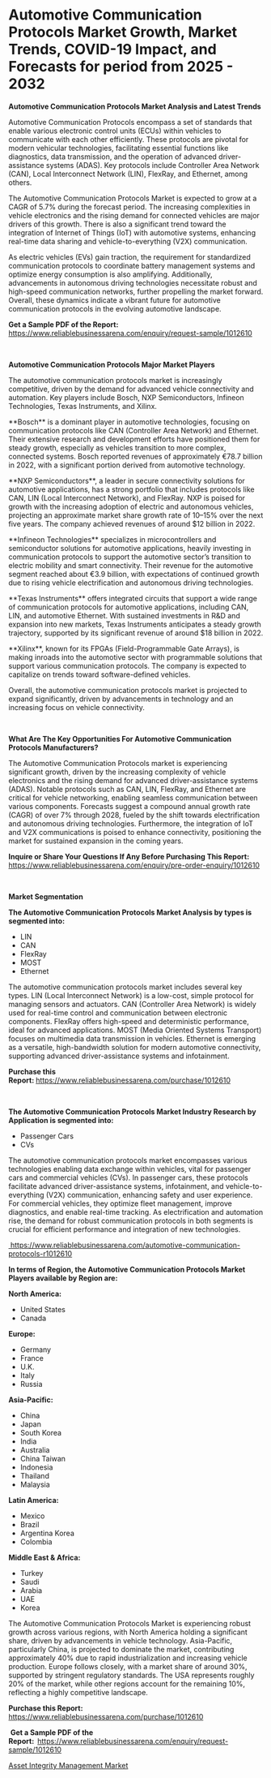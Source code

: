 <p><h1>Automotive Communication Protocols Market Growth, Market Trends, COVID-19 Impact, and Forecasts for period from 2025 - 2032</h1></p><p><strong>Automotive Communication Protocols Market Analysis and Latest Trends</strong></p>
<p><p>Automotive Communication Protocols encompass a set of standards that enable various electronic control units (ECUs) within vehicles to communicate with each other efficiently. These protocols are pivotal for modern vehicular technologies, facilitating essential functions like diagnostics, data transmission, and the operation of advanced driver-assistance systems (ADAS). Key protocols include Controller Area Network (CAN), Local Interconnect Network (LIN), FlexRay, and Ethernet, among others. </p><p>The Automotive Communication Protocols Market is expected to grow at a CAGR of 5.7% during the forecast period. The increasing complexities in vehicle electronics and the rising demand for connected vehicles are major drivers of this growth. There is also a significant trend toward the integration of Internet of Things (IoT) with automotive systems, enhancing real-time data sharing and vehicle-to-everything (V2X) communication. </p><p>As electric vehicles (EVs) gain traction, the requirement for standardized communication protocols to coordinate battery management systems and optimize energy consumption is also amplifying. Additionally, advancements in autonomous driving technologies necessitate robust and high-speed communication networks, further propelling the market forward. Overall, these dynamics indicate a vibrant future for automotive communication protocols in the evolving automotive landscape.</p></p>
<p><strong>Get a Sample PDF of the Report:&nbsp;</strong> <a href="https://www.reliablebusinessarena.com/enquiry/request-sample/1012610?utm_campaign=1892&utm_medium=2&utm_source=Github&utm_content=ia&utm_term=06032025&utm_id=automotive-communication-protocols">https://www.reliablebusinessarena.com/enquiry/request-sample/1012610</a></p>
<p>&nbsp;</p>
<p><strong>Automotive Communication Protocols Major Market Players</strong></p>
<p><p>The automotive communication protocols market is increasingly competitive, driven by the demand for advanced vehicle connectivity and automation. Key players include Bosch, NXP Semiconductors, Infineon Technologies, Texas Instruments, and Xilinx.</p><p>**Bosch** is a dominant player in automotive technologies, focusing on communication protocols like CAN (Controller Area Network) and Ethernet. Their extensive research and development efforts have positioned them for steady growth, especially as vehicles transition to more complex, connected systems. Bosch reported revenues of approximately €78.7 billion in 2022, with a significant portion derived from automotive technology.</p><p>**NXP Semiconductors**, a leader in secure connectivity solutions for automotive applications, has a strong portfolio that includes protocols like CAN, LIN (Local Interconnect Network), and FlexRay. NXP is poised for growth with the increasing adoption of electric and autonomous vehicles, projecting an approximate market share growth rate of 10–15% over the next five years. The company achieved revenues of around $12 billion in 2022.</p><p>**Infineon Technologies** specializes in microcontrollers and semiconductor solutions for automotive applications, heavily investing in communication protocols to support the automotive sector’s transition to electric mobility and smart connectivity. Their revenue for the automotive segment reached about €3.9 billion, with expectations of continued growth due to rising vehicle electrification and autonomous driving technologies.</p><p>**Texas Instruments** offers integrated circuits that support a wide range of communication protocols for automotive applications, including CAN, LIN, and automotive Ethernet. With sustained investments in R&D and expansion into new markets, Texas Instruments anticipates a steady growth trajectory, supported by its significant revenue of around $18 billion in 2022.</p><p>**Xilinx**, known for its FPGAs (Field-Programmable Gate Arrays), is making inroads into the automotive sector with programmable solutions that support various communication protocols. The company is expected to capitalize on trends toward software-defined vehicles.</p><p>Overall, the automotive communication protocols market is projected to expand significantly, driven by advancements in technology and an increasing focus on vehicle connectivity.</p></p>
<p>&nbsp;</p>
<p><strong>What Are The Key Opportunities For Automotive Communication Protocols Manufacturers?</strong></p>
<p><p>The Automotive Communication Protocols market is experiencing significant growth, driven by the increasing complexity of vehicle electronics and the rising demand for advanced driver-assistance systems (ADAS). Notable protocols such as CAN, LIN, FlexRay, and Ethernet are critical for vehicle networking, enabling seamless communication between various components. Forecasts suggest a compound annual growth rate (CAGR) of over 7% through 2028, fueled by the shift towards electrification and autonomous driving technologies. Furthermore, the integration of IoT and V2X communications is poised to enhance connectivity, positioning the market for sustained expansion in the coming years.</p></p>
<p><strong>Inquire or Share Your Questions If Any Before Purchasing This Report:</strong> <a href="https://www.reliablebusinessarena.com/enquiry/pre-order-enquiry/1012610?utm_campaign=1892&utm_medium=2&utm_source=Github&utm_content=ia&utm_term=06032025&utm_id=automotive-communication-protocols">https://www.reliablebusinessarena.com/enquiry/pre-order-enquiry/1012610</a></p>
<p>&nbsp;</p>
<p><strong>Market Segmentation</strong></p>
<p><strong>The Automotive Communication Protocols Market Analysis by types is segmented into:</strong></p>
<p><ul><li>LIN</li><li>CAN</li><li>FlexRay</li><li>MOST</li><li>Ethernet</li></ul></p>
<p><p>The automotive communication protocols market includes several key types. LIN (Local Interconnect Network) is a low-cost, simple protocol for managing sensors and actuators. CAN (Controller Area Network) is widely used for real-time control and communication between electronic components. FlexRay offers high-speed and deterministic performance, ideal for advanced applications. MOST (Media Oriented Systems Transport) focuses on multimedia data transmission in vehicles. Ethernet is emerging as a versatile, high-bandwidth solution for modern automotive connectivity, supporting advanced driver-assistance systems and infotainment.</p></p>
<p><strong>Purchase this Report:&nbsp;</strong><a href="https://www.reliablebusinessarena.com/purchase/1012610?utm_campaign=1892&utm_medium=2&utm_source=Github&utm_content=ia&utm_term=06032025&utm_id=automotive-communication-protocols">https://www.reliablebusinessarena.com/purchase/1012610</a></p>
<p>&nbsp;</p>
<p><strong>The Automotive Communication Protocols Market Industry Research by Application is segmented into:</strong></p>
<p><ul><li>Passenger Cars</li><li>CVs</li></ul></p>
<p><p>The automotive communication protocols market encompasses various technologies enabling data exchange within vehicles, vital for passenger cars and commercial vehicles (CVs). In passenger cars, these protocols facilitate advanced driver-assistance systems, infotainment, and vehicle-to-everything (V2X) communication, enhancing safety and user experience. For commercial vehicles, they optimize fleet management, improve diagnostics, and enable real-time tracking. As electrification and automation rise, the demand for robust communication protocols in both segments is crucial for efficient performance and integration of new technologies.</p></p>
<p><a href="https://www.reliablebusinessarena.com/automotive-communication-protocols-r1012610?utm_campaign=1892&utm_medium=2&utm_source=Github&utm_content=ia&utm_term=06032025&utm_id=automotive-communication-protocols">&nbsp;https://www.reliablebusinessarena.com/automotive-communication-protocols-r1012610</a></p>
<p><strong>In terms of Region, the Automotive Communication Protocols Market Players available by Region are:</strong></p>
<p>
    <p> <strong> North America: </strong>
        <ul>
            <li>United States</li>
            <li>Canada</li>
        </ul>
        </p> 
    <p> <strong> Europe: </strong>
        <ul>
            <li>Germany</li>
            <li>France</li>
            <li>U.K.</li>
            <li>Italy</li>
            <li>Russia</li>
        </ul>
        </p> 
    <p> <strong> Asia-Pacific: </strong>
        <ul>
            <li>China</li>
            <li>Japan</li>
            <li>South Korea</li>
            <li>India</li>
            <li>Australia</li>
            <li>China Taiwan</li>
            <li>Indonesia</li>
            <li>Thailand</li>
            <li>Malaysia</li>
        </ul>
        </p> 
    <p> <strong> Latin America: </strong>
        <ul>
            <li>Mexico</li>
            <li>Brazil</li>
            <li>Argentina Korea</li>
            <li>Colombia</li>
        </ul>
        </p> 
    <p> <strong> Middle East & Africa: </strong>
        <ul>
            <li>Turkey</li>
            <li>Saudi</li>
            <li>Arabia</li>
            <li>UAE</li>
            <li>Korea</li>
        </ul>
    </p>
    </p>
<p><p>The Automotive Communication Protocols Market is experiencing robust growth across various regions, with North America holding a significant share, driven by advancements in vehicle technology. Asia-Pacific, particularly China, is projected to dominate the market, contributing approximately 40% due to rapid industrialization and increasing vehicle production. Europe follows closely, with a market share of around 30%, supported by stringent regulatory standards. The USA represents roughly 20% of the market, while other regions account for the remaining 10%, reflecting a highly competitive landscape.</p></p>
<p><strong>Purchase this Report: </strong><a href="https://www.reliablebusinessarena.com/purchase/1012610?utm_campaign=1892&utm_medium=2&utm_source=Github&utm_content=ia&utm_term=06032025&utm_id=automotive-communication-protocols">https://www.reliablebusinessarena.com/purchase/1012610</a></p>
<p>&nbsp;<strong>Get a Sample PDF of the Report:&nbsp;&nbsp;</strong><a href="https://www.reliablebusinessarena.com/enquiry/request-sample/1012610?utm_campaign=1892&utm_medium=2&utm_source=Github&utm_content=ia&utm_term=06032025&utm_id=automotive-communication-protocols">https://www.reliablebusinessarena.com/enquiry/request-sample/1012610</a></p>
<p><strong></strong></p>
<p><p><a href="https://github.com/provorikovar/Market-Research-Report-List-7/blob/main/asset-integrity-management-market.md?utm_campaign=1892&utm_medium=2&utm_source=Github&utm_content=ia&utm_term=06032025&utm_id=automotive-communication-protocols">Asset Integrity Management Market</a></p></p>